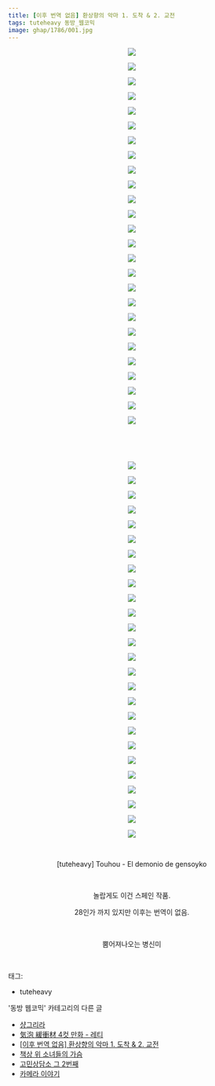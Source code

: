 ```yaml
---
title: [이후 번역 없음] 환상향의 악마 1. 도착 & 2. 교전
tags: tuteheavy 동방_웹코믹
image: ghap/1786/001.jpg
---
```

<div class="article">
<p style="text-align: center; clear: none; float: none;"><img src="{{ site.nasurl }}/ghap/1786/001.jpg"/></p>
<p style="text-align: center; clear: none; float: none;"><img src="{{ site.nasurl }}/ghap/1786/002.jpg"/></p>
<p style="text-align: center; clear: none; float: none;"><img src="{{ site.nasurl }}/ghap/1786/003.jpg"/></p>
<p style="text-align: center; clear: none; float: none;"><img src="{{ site.nasurl }}/ghap/1786/004.jpg"/></p>
<p style="text-align: center; clear: none; float: none;"><img src="{{ site.nasurl }}/ghap/1786/005.jpg"/></p>
<p style="text-align: center; clear: none; float: none;"><img src="{{ site.nasurl }}/ghap/1786/006.jpg"/></p>
<p style="text-align: center; clear: none; float: none;"><img src="{{ site.nasurl }}/ghap/1786/007.jpg"/></p>
<p style="text-align: center; clear: none; float: none;"><img src="{{ site.nasurl }}/ghap/1786/008.jpg"/></p>
<p style="text-align: center; clear: none; float: none;"><img src="{{ site.nasurl }}/ghap/1786/009.jpg"/></p>
<p style="text-align: center; clear: none; float: none;"><img src="{{ site.nasurl }}/ghap/1786/010.jpg"/></p>
<p style="text-align: center; clear: none; float: none;"><img src="{{ site.nasurl }}/ghap/1786/011.jpg"/></p>
<p style="text-align: center; clear: none; float: none;"><img src="{{ site.nasurl }}/ghap/1786/012.jpg"/></p>
<p style="text-align: center; clear: none; float: none;"><img src="{{ site.nasurl }}/ghap/1786/013.jpg"/></p>
<p style="text-align: center; clear: none; float: none;"><img src="{{ site.nasurl }}/ghap/1786/014.jpg"/></p>
<p style="text-align: center; clear: none; float: none;"><img src="{{ site.nasurl }}/ghap/1786/015.jpg"/></p>
<p style="text-align: center; clear: none; float: none;"><img src="{{ site.nasurl }}/ghap/1786/016.jpg"/></p>
<p style="text-align: center; clear: none; float: none;"><img src="{{ site.nasurl }}/ghap/1786/017.jpg"/></p>
<p style="text-align: center; clear: none; float: none;"><img src="{{ site.nasurl }}/ghap/1786/018.jpg"/></p>
<p style="text-align: center; clear: none; float: none;"><img src="{{ site.nasurl }}/ghap/1786/019.jpg"/></p>
<p style="text-align: center; clear: none; float: none;"><img src="{{ site.nasurl }}/ghap/1786/020.jpg"/></p>
<p style="text-align: center; clear: none; float: none;"><img src="{{ site.nasurl }}/ghap/1786/021.jpg"/></p>
<p style="text-align: center; clear: none; float: none;"><img src="{{ site.nasurl }}/ghap/1786/022.jpg"/></p>
<p style="text-align: center; clear: none; float: none;"><img src="{{ site.nasurl }}/ghap/1786/023.jpg"/></p>
<p style="text-align: center; clear: none; float: none;"><img src="{{ site.nasurl }}/ghap/1786/024.jpg"/></p>
<p style="text-align: center; clear: none; float: none;"><img src="{{ site.nasurl }}/ghap/1786/025.jpg"/></p>
<p style="text-align: center; clear: none; float: none;"><img src="{{ site.nasurl }}/ghap/1786/026.jpg"/></p>
<p style="text-align: center; clear: none; float: none;"><br/></p>
<p style="text-align: center; clear: none; float: none;"><br/></p>
<p style="text-align: center; clear: none; float: none;"><img src="{{ site.nasurl }}/ghap/1786/027.jpg"/></p>
<p style="text-align: center; clear: none; float: none;"><img src="{{ site.nasurl }}/ghap/1786/028.jpg"/></p>
<p style="text-align: center; clear: none; float: none;"><img src="{{ site.nasurl }}/ghap/1786/029.jpg"/></p>
<p style="text-align: center; clear: none; float: none;"><img src="{{ site.nasurl }}/ghap/1786/030.jpg"/></p>
<p style="text-align: center; clear: none; float: none;"><img src="{{ site.nasurl }}/ghap/1786/031.jpg"/></p>
<p style="text-align: center; clear: none; float: none;"><img src="{{ site.nasurl }}/ghap/1786/032.jpg"/></p>
<p style="text-align: center; clear: none; float: none;"><img src="{{ site.nasurl }}/ghap/1786/033.jpg"/></p>
<p style="text-align: center; clear: none; float: none;"><img src="{{ site.nasurl }}/ghap/1786/034.jpg"/></p>
<p style="text-align: center; clear: none; float: none;"><img src="{{ site.nasurl }}/ghap/1786/035.jpg"/></p>
<p style="text-align: center; clear: none; float: none;"><img src="{{ site.nasurl }}/ghap/1786/036.jpg"/></p>
<p style="text-align: center; clear: none; float: none;"><img src="{{ site.nasurl }}/ghap/1786/037.jpg"/></p>
<p style="text-align: center; clear: none; float: none;"><img src="{{ site.nasurl }}/ghap/1786/038.jpg"/></p>
<p style="text-align: center; clear: none; float: none;"><img src="{{ site.nasurl }}/ghap/1786/039.jpg"/></p>
<p style="text-align: center; clear: none; float: none;"><img src="{{ site.nasurl }}/ghap/1786/040.jpg"/></p>
<p style="text-align: center; clear: none; float: none;"><img src="{{ site.nasurl }}/ghap/1786/041.jpg"/></p>
<p style="text-align: center; clear: none; float: none;"><img src="{{ site.nasurl }}/ghap/1786/042.jpg"/></p>
<p style="text-align: center; clear: none; float: none;"><img src="{{ site.nasurl }}/ghap/1786/043.jpg"/></p>
<p style="text-align: center; clear: none; float: none;"><img src="{{ site.nasurl }}/ghap/1786/044.jpg"/></p>
<p style="text-align: center; clear: none; float: none;"><img src="{{ site.nasurl }}/ghap/1786/045.jpg"/></p>
<p style="text-align: center; clear: none; float: none;"><img src="{{ site.nasurl }}/ghap/1786/046.jpg"/></p>
<p style="text-align: center; clear: none; float: none;"><img src="{{ site.nasurl }}/ghap/1786/047.jpg"/></p>
<p style="text-align: center; clear: none; float: none;"><img src="{{ site.nasurl }}/ghap/1786/048.jpg"/></p>
<p style="text-align: center; clear: none; float: none;"><img src="{{ site.nasurl }}/ghap/1786/049.jpg"/></p>
<p style="text-align: center; clear: none; float: none;"><img src="{{ site.nasurl }}/ghap/1786/050.jpg"/></p>
<p style="text-align: center; clear: none; float: none;"><img src="{{ site.nasurl }}/ghap/1786/051.jpg"/></p>
<p style="text-align: center; clear: none; float: none;"><img src="{{ site.nasurl }}/ghap/1786/052.jpg"/></p>
<p style="text-align: center; clear: none; float: none;"><br/></p>
<p style="text-align: center; clear: none; float: none;">[tuteheavy] Touhou - El demonio de gensoyko</p>
<p style="text-align: center; clear: none; float: none;"><br/></p>
<p style="text-align: center; clear: none; float: none;">놀랍게도 이건 스페인 작품.</p>
<p style="text-align: center; clear: none; float: none;">28인가 까지 있지만 이후는 번역이 없음.</p>
<p style="text-align: center; clear: none; float: none;"><br/></p>
<p style="text-align: center; clear: none; float: none;">뿜어져나오는 병신미</p>
<p><br/></p>
</div><div class="tagTrail">
<p>태그: </p>
<ul>
<li>tuteheavy</li>
</ul>
</div><div class="another">
<p>'동방 웹코믹' 카테고리의 다른 글</p>
<ul>
<li><a href="/2016-08-23-ghap_1797">샹그리라</a></li>
<li><a href="/2016-08-23-ghap_1789">気泡 緩衝材 4컷 만화 - 레티</a></li>
<li><a href="/2016-08-23-ghap_1786">[이후 번역 없음] 환상향의 악마 1. 도착 &amp; 2. 교전</a></li>
<li><a href="/2016-08-22-ghap_1769">책상 위 소녀들의 가슴</a></li>
<li><a href="/2016-08-20-ghap_1732">고민상담소 그 2번째</a></li>
<li><a href="/2016-08-20-ghap_1728">카메라 이야기</a></li>
</ul>
</div><div class="cb_module cb_fluid">
<div class="cb_wrt cb_profile">
</div><!-- commentList close -->
</div>
